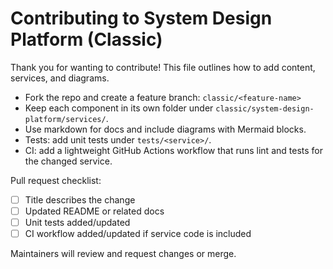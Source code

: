 # Contributing to System Design Platform (Classic)

Thank you for wanting to contribute! This file outlines how to add content, services, and diagrams.

- Fork the repo and create a feature branch: `classic/<feature-name>`
- Keep each component in its own folder under `classic/system-design-platform/services/`.
- Use markdown for docs and include diagrams with Mermaid blocks.
- Tests: add unit tests under `tests/<service>/`.
- CI: add a lightweight GitHub Actions workflow that runs lint and tests for the changed service.

Pull request checklist:
- [ ] Title describes the change
- [ ] Updated README or related docs
- [ ] Unit tests added/updated
- [ ] CI workflow added/updated if service code is included

Maintainers will review and request changes or merge.
